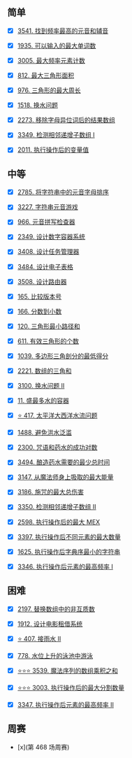 ## 简单

- [x] [3541. 找到频率最高的元音和辅音](https://leetcode.cn/problems/find-most-frequent-vowel-and-consonant/description/?envType=daily-question&envId=2025-09-13)

- [x] [1935. 可以输入的最大单词数](https://leetcode.cn/problems/maximum-number-of-words-you-can-type/description/?envType=daily-question&envId=2025-09-15)

- [x] [3005. 最大频率元素计数](https://leetcode.cn/problems/count-elements-with-maximum-frequency/description/?envType=daily-question&envId=2025-09-22)

- [x] [812. 最大三角形面积](https://leetcode.cn/problems/largest-triangle-area/description/?envType=daily-question&envId=2025-09-27)
- [x] [976. 三角形的最大周长](https://leetcode.cn/problems/largest-perimeter-triangle/description/?envType=daily-question&envId=2025-09-28)
- [x] [1518. 换水问题](https://leetcode.cn/problems/water-bottles/?envType=daily-question&envId=2025-10-01)
- [x] [2273. 移除字母异位词后的结果数组](https://leetcode.cn/problems/find-resultant-array-after-removing-anagrams/description/?envType=daily-question&envId=2025-10-13)
- [x] [3349. 检测相邻递增子数组 I](https://leetcode.cn/problems/adjacent-increasing-subarrays-detection-i/description/?envType=daily-question&envId=2025-10-14)
- [x] [2011. 执行操作后的变量值](https://leetcode.cn/problems/final-value-of-variable-after-performing-operations/description/?envType=daily-question&envId=2025-10-20)

## 中等

- [x] [2785. 将字符串中的元音字母排序](https://leetcode.cn/problems/sort-vowels-in-a-string/description/?envType=daily-question&envId=2025-09-11)

- [x] [3227. 字符串元音游戏](https://leetcode.cn/problems/vowels-game-in-a-string/description/?envType=daily-question&envId=2025-09-12)

- [x] [966. 元音拼写检查器](https://leetcode.cn/problems/vowel-spellchecker/description/?envType=daily-question&envId=2025-09-14)

- [x] [2349. 设计数字容器系统](https://leetcode.cn/problems/design-a-number-container-system/description/?envType=daily-question&envId=2025-09-17)

- [x] [3408. 设计任务管理器](https://leetcode.cn/problems/design-task-manager/description/?envType=daily-question&envId=2025-09-18)

- [x] [3484. 设计电子表格](https://leetcode.cn/problems/design-spreadsheet/description/?envType=daily-question&envId=2025-09-19)

- [x] [3508. 设计路由器](https://leetcode.cn/problems/implement-router/description/?envType=daily-question&envId=2025-09-20)

- [x] [165. 比较版本号](https://leetcode.cn/problems/compare-version-numbers/description/?envType=daily-question&envId=2025-09-23)

- [x] [166. 分数到小数](https://leetcode.cn/problems/fraction-to-recurring-decimal/description/?envType=daily-question&envId=2025-09-24)

- [x] [120. 三角形最小路径和](https://leetcode.cn/problems/triangle/description/?envType=daily-question&envId=2025-09-25)

- [x] [611. 有效三角形的个数](https://leetcode.cn/problems/valid-triangle-number/description/?envType=daily-question&envId=2025-09-26)
- [x] [1039. 多边形三角剖分的最低得分](https://leetcode.cn/problems/minimum-score-triangulation-of-polygon/description/?envType=daily-question&envId=2025-09-29)
- [x] [2221. 数组的三角和](https://leetcode.cn/problems/find-triangular-sum-of-an-array/description/?envType=daily-question&envId=2025-09-30)
- [x] [3100. 换水问题 II](https://leetcode.cn/problems/water-bottles-ii/description/?envType=daily-question&envId=2025-10-02)
- [x] [11. 盛最多水的容器](https://leetcode.cn/problems/container-with-most-water/description/?envType=daily-question&envId=2025-10-04)
- [x] [⭐️ 417. 太平洋大西洋水流问题](https://leetcode.cn/problems/pacific-atlantic-water-flow/description/?envType=daily-question&envId=2025-10-05)
- [x] [1488. 避免洪水泛滥](https://leetcode.cn/problems/avoid-flood-in-the-city/description/?envType=daily-question&envId=2025-10-07)
- [x] [2300. 咒语和药水的成功对数](https://leetcode.cn/problems/successful-pairs-of-spells-and-potions/description/?envType=daily-question&envId=2025-10-08)
- [x] [3494. 酿造药水需要的最少总时间](https://leetcode.cn/problems/find-the-minimum-amount-of-time-to-brew-potions/description/?envType=daily-question&envId=2025-10-09)
- [x] [3147. 从魔法师身上吸取的最大能量](https://leetcode.cn/problems/taking-maximum-energy-from-the-mystic-dungeon/description/?envType=daily-question&envId=2025-10-10)
- [x] [3186. 施咒的最大总伤害](https://leetcode.cn/problems/maximum-total-damage-with-spell-casting/description/?envType=daily-question&envId=2025-10-11)
- [x] [3350. 检测相邻递增子数组 II](https://leetcode.cn/problems/adjacent-increasing-subarrays-detection-ii/description/?envType=daily-question&envId=2025-10-15)
- [x] [2598. 执行操作后的最大 MEX](https://leetcode.cn/problems/smallest-missing-non-negative-integer-after-operations/description/?envType=daily-question&envId=2025-10-16)
- [x] [3397. 执行操作后不同元素的最大数量](https://leetcode.cn/problems/maximum-number-of-distinct-elements-after-operations/description/?envType=daily-question&envId=2025-10-18)
- [x] [1625. 执行操作后字典序最小的字符串](https://leetcode.cn/problems/lexicographically-smallest-string-after-applying-operations/description/?envType=daily-question&envId=2025-10-19)
- [x] [3346. 执行操作后元素的最高频率 I](https://leetcode.cn/problems/maximum-frequency-of-an-element-after-performing-operations-i/description/?envType=daily-question&envId=2025-10-21)

## 困难

- [x] [2197. 替换数组中的非互质数](https://leetcode.cn/problems/replace-non-coprime-numbers-in-array/description/?envType=daily-question&envId=2025-09-16)

- [x] [1912. 设计电影租借系统](https://leetcode.cn/problems/design-movie-rental-system/description/?envType=daily-question&envId=2025-09-21)
- [x] [⭐️ 407. 接雨水 II](https://leetcode.cn/problems/trapping-rain-water-ii/description/?envType=daily-question&envId=2025-10-03)
- [x] [778. 水位上升的泳池中游泳](https://leetcode.cn/problems/swim-in-rising-water/description/?envType=daily-question&envId=2025-10-06)
- [x] [⭐️⭐️⭐️ 3539. 魔法序列的数组乘积之和](https://leetcode.cn/problems/find-sum-of-array-product-of-magical-sequences/description/?envType=daily-question&envId=2025-10-12)
- [x] [⭐️⭐️⭐️ 3003. 执行操作后的最大分割数量](https://leetcode.cn/problems/maximize-the-number-of-partitions-after-operations/description/?envType=daily-question&envId=2025-10-17)
- [x] [3347. 执行操作后元素的最高频率 II](https://leetcode.cn/problems/maximum-frequency-of-an-element-after-performing-operations-ii/description/?envType=daily-question&envId=2025-10-22)

## 周赛

- [x](第 468 场周赛)
